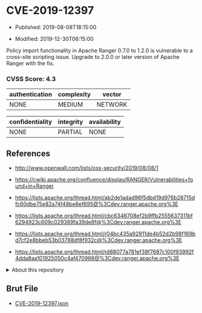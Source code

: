 # CVE-2019-12397

- Published: 2019-08-08T18:15:00

- Modified: 2019-12-30T06:15:00

Policy import functionality in Apache Ranger 0.7.0 to 1.2.0 is vulnerable to a cross-site scripting issue. Upgrade to 2.0.0 or later version of Apache Ranger with the fix.

### CVSS Score: **4.3**

| authentication | complexity | vector |
| --- | --- | --- |
| NONE | MEDIUM | NETWORK |

| confidentiality | integrity | availability |
| --- | --- | --- |
| NONE | PARTIAL | NONE |

## References

* http://www.openwall.com/lists/oss-security/2019/08/08/1

* https://cwiki.apache.org/confluence/display/RANGER/Vulnerabilities+found+in+Ranger

* https://lists.apache.org/thread.html/ab2de1adad96f5dbd19d976b28715dfc60dbe75e82a74f48be8ef695@%3Cdev.ranger.apache.org%3E

* https://lists.apache.org/thread.html/cbc6346708ef2b9ffb2555637311bf6294923c609c029389fa39de8f@%3Cdev.ranger.apache.org%3E

* https://lists.apache.org/thread.html/r04bc435a92911de4b52d2b98f169bd7cf2e8bbeb53b03788df8f932c@%3Cdev.ranger.apache.org%3E

* https://lists.apache.org/thread.html/rd88077a781ef38f7687c100f93992f4dda8aa101925050c4af470998@%3Cdev.ranger.apache.org%3E

<details>
<summary>About this repository</summary> 

  This repository is part of the project [Live Hack CVE](https://github.com/Live-Hack-CVE). Main website can be found [www.live-hack.org](https://www.live-hack.org) 
  
  Made by [Sn0wAlice](https://github.com/Sn0wAlice) for the people that care about security and need to have a feed of the latest CVEs. Hope you enjoy it, don't forget to star the repo and follow me on [Twitter](https://twitter.com/Sn0wAlice) and [Github](https://github.com/Sn0wAlice). And that is my [personnal website](https://www.alice-snow.me/)

  - [Home Page](https://github.com/Live-Hack-CVE)
  - [Framework](https://github.com/Live-Hack-CVE/cve-framework)
  - [CVE database](https://github.com/Live-Hack-CVE/full_database)
  - [Changelog](https://github.com/Live-Hack-CVE/Changelog)
</details>

## Brut File

* [CVE-2019-12397.json](https://raw.githubusercontent.com/Live-Hack-CVE/full_database/main/cves/2019/CVE-2019-12397.json)

